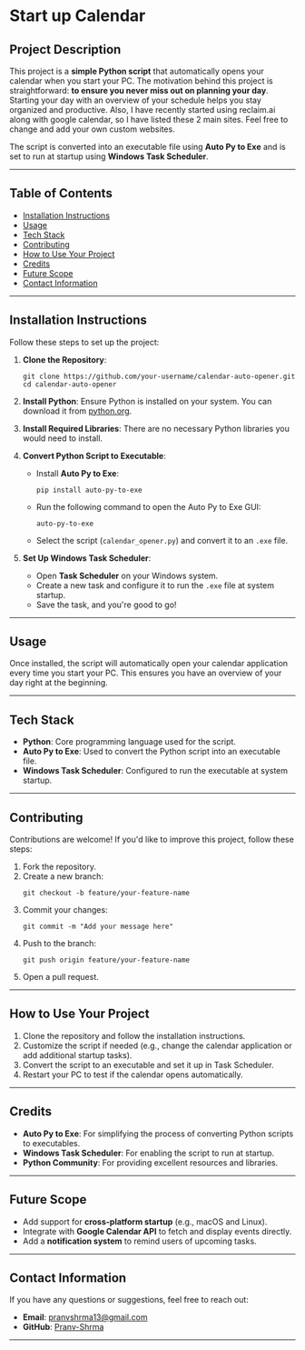 # Start up Calendar

## Project Description
This project is a **simple Python script** that automatically opens your calendar when you start your PC. The motivation behind this project is straightforward: **to ensure you never miss out on planning your day**. Starting your day with an overview of your schedule helps you stay organized and productive.
Also, I have recently started using reclaim.ai along with google calendar, so I have listed these 2 main sites. Feel free to change and add your own custom websites.

The script is converted into an executable file using **Auto Py to Exe** and is set to run at startup using **Windows Task Scheduler**.

---

## Table of Contents
- [Installation Instructions](#installation-instructions)
- [Usage](#usage)
- [Tech Stack](#tech-stack)
- [Contributing](#contributing)
- [How to Use Your Project](#how-to-use-your-project)
- [Credits](#credits)
- [Future Scope](#future-scope)
- [Contact Information](#contact-information)

---

## Installation Instructions
Follow these steps to set up the project:

1. **Clone the Repository**:
   ```
   git clone https://github.com/your-username/calendar-auto-opener.git
   cd calendar-auto-opener
   ```

2. **Install Python**:
   Ensure Python is installed on your system. You can download it from [python.org](https://www.python.org/).

3. **Install Required Libraries**:
   There are no necessary Python libraries you would need to install.

4. **Convert Python Script to Executable**:
   - Install **Auto Py to Exe**:
     ```
     pip install auto-py-to-exe
     ```
   - Run the following command to open the Auto Py to Exe GUI:
     ```
     auto-py-to-exe
     ```
   - Select the script (`calendar_opener.py`) and convert it to an `.exe` file.

5. **Set Up Windows Task Scheduler**:
   - Open **Task Scheduler** on your Windows system.
   - Create a new task and configure it to run the `.exe` file at system startup.
   - Save the task, and you're good to go!

---

## Usage
Once installed, the script will automatically open your calendar application every time you start your PC. This ensures you have an overview of your day right at the beginning.

---

## Tech Stack
- **Python**: Core programming language used for the script.
- **Auto Py to Exe**: Used to convert the Python script into an executable file.
- **Windows Task Scheduler**: Configured to run the executable at system startup.

---

## Contributing
Contributions are welcome! If you'd like to improve this project, follow these steps:

1. Fork the repository.
2. Create a new branch:
   ```
   git checkout -b feature/your-feature-name
   ```
3. Commit your changes:
   ```
   git commit -m "Add your message here"
   ```
4. Push to the branch:
   ```
   git push origin feature/your-feature-name
   ```
5. Open a pull request.

---

## How to Use Your Project
1. Clone the repository and follow the installation instructions.
2. Customize the script if needed (e.g., change the calendar application or add additional startup tasks).
3. Convert the script to an executable and set it up in Task Scheduler.
4. Restart your PC to test if the calendar opens automatically.

---

## Credits
- **Auto Py to Exe**: For simplifying the process of converting Python scripts to executables.
- **Windows Task Scheduler**: For enabling the script to run at startup.
- **Python Community**: For providing excellent resources and libraries.

---

## Future Scope
- Add support for **cross-platform startup** (e.g., macOS and Linux).
- Integrate with **Google Calendar API** to fetch and display events directly.
- Add a **notification system** to remind users of upcoming tasks.

---

## Contact Information
If you have any questions or suggestions, feel free to reach out:

- **Email**: pranvshrma13@gmail.com
- **GitHub**: [Pranv-Shrma](https://github.com/Pranv-Shrma)

---
